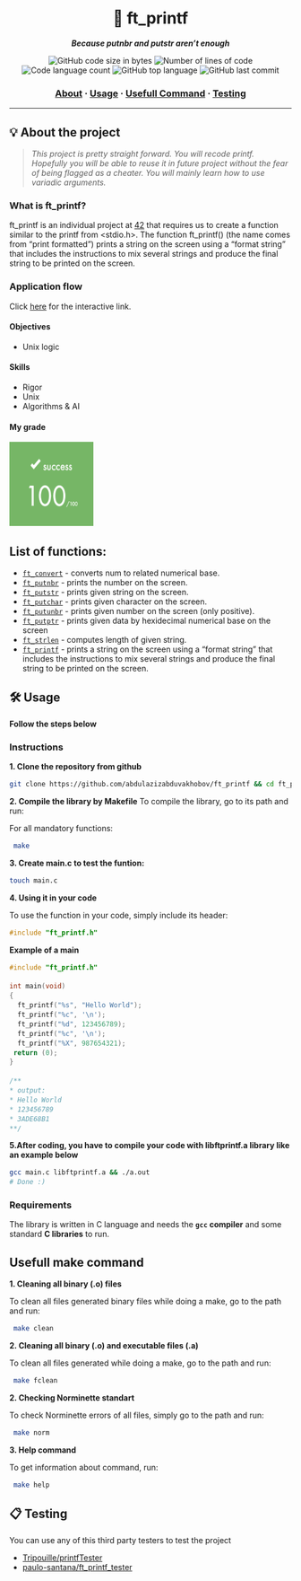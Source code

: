 <h1 align="center">
	🧰 ft_printf
</h1>

<p align="center">
	<b><i>Because putnbr and putstr aren’t enough</i></b><br>
</p>

<p align="center">
	<img alt="GitHub code size in bytes" src="https://img.shields.io/github/languages/code-size/abdulazizabduvakhobov/ft_printf?color=lightblue" />
	<img alt="Number of lines of code" src="https://img.shields.io/tokei/lines/github/abdulazizabduvakhobov/ft_printf?color=critical" />
	<img alt="Code language count" src="https://img.shields.io/github/languages/count/abdulazizabduvakhobov/ft_printf?color=yellow" />
	<img alt="GitHub top language" src="https://img.shields.io/github/languages/top/abdulazizabduvakhobov/ft_printf?color=blue" />
	<img alt="GitHub last commit" src="https://img.shields.io/github/last-commit/abdulazizabduvakhobov/ft_printf?color=green" />
</p>

<h3 align="center">
	<a href="#%EF%B8%8F-about">About</a>
	<span> · </span>
	<a href="#%EF%B8%8F-usage">Usage</a>
	<span> · </span>
  <a href="#usefull-make-command">Usefull Command</a>
	<span> · </span>
	<a href="#-testing">Testing</a>
</h3>

---

## 💡 About the project

> _This project is pretty straight forward. You will recode printf. Hopefully you will be able to reuse it in future project without the fear of being flagged as a cheater. You will mainly learn how to use variadic arguments._

### What is ft_printf?
ft_printf is an individual project at [42](https://www.42istanbul.com.tr/) that requires us to create a function similar to the printf from <stdio.h>. The function ft_printf() (the name comes from “print formatted”) prints a string on the screen using a “format string” that includes the instructions to mix several strings and produce the final string to be printed on the screen.

### Application flow
Click [here](https://excalidraw.com/#json=X5IF2CEVuO8EhAyX9bwMZ,42SQg0D6nJcF7hwcDG1dVw) for the interactive link.

#### Objectives
- Unix logic

#### Skills
- Rigor
- Unix
- Algorithms & AI

#### My grade
<img src="./images/grade.png" width="150" height="150"/>

## List of functions:

* [`ft_convert`](/sources/ft_convert.c)			- converts num to related numerical base.
* [`ft_putnbr`](/sources/ft_putnbr.c)			  - prints the number on the screen.
* [`ft_putstr`](/sources/ft_putstr.c)			  - prints given string on the screen.
* [`ft_putchar`](/sources/ft_putstr.c)			- prints given character on the screen.
* [`ft_putunbr`](/sources/ft_putunbr.c)			- prints given number on the screen (only positive).
* [`ft_putptr`](/sources/ft_putptr.c)			- prints given data by hexidecimal numerical base on the screen
* [`ft_strlen`](/sources/ft_strlen.c)			  - computes length of given string.
* [`ft_printf`](/sources/ft_printf.c)			  - prints a string on the screen using a “format string” that includes the instructions to mix several strings and produce the final string to be printed on the screen.


## 🛠️ Usage

**Follow the steps below**

### Instructions

**1. Clone the repository from github**

```bash
git clone https://github.com/abdulazizabduvakhobov/ft_printf && cd ft_printf/
```
**2. Compile the library by Makefile**
To compile the library, go to its path and run:

For all mandatory functions:

```bash
 make
```

**3. Create main.c to test the funtion:**
```bash
touch main.c
```

**4. Using it in your code**

To use the function in your code, simply include its header:

```C
#include "ft_printf.h"
```

**Example of a main**
```C
#include "ft_printf.h"

int main(void)
{
  ft_printf("%s", "Hello World");
  ft_printf("%c", '\n');
  ft_printf("%d", 123456789);
  ft_printf("%c", '\n');
  ft_printf("%X", 987654321);
 return (0);
}

/**
* output: 
* Hello World
* 123456789
* 3ADE68B1
**/
```

**5.After coding, you have to compile your code with libftprintf.a library like an example below**

```bash
gcc main.c libftprintf.a && ./a.out
# Done :)
```

### Requirements

The library is written in C language and needs the **`gcc` compiler** and some standard **C libraries** to run.

## Usefull make command

**1. Cleaning all binary (.o) files**

To clean all files generated binary files while doing a make, go to the path and run:

```bash
 make clean
```

**2. Cleaning all binary (.o) and executable files (.a)**

To clean all files generated while doing a make, go to the path and run:

```bash
 make fclean
```

**2. Checking Norminette standart**

To check Norminette errors of all files, simply go to the path and run:

```bash
 make norm
```

**3. Help command**

To get information about command, run:

```bash
 make help
```

## 📋 Testing

You can use any of this third party testers to test the project

* [Tripouille/printfTester](https://github.com/Tripouille/printfTester)
* [paulo-santana/ft_printf_tester](https://github.com/paulo-santana/ft_printf_tester)
